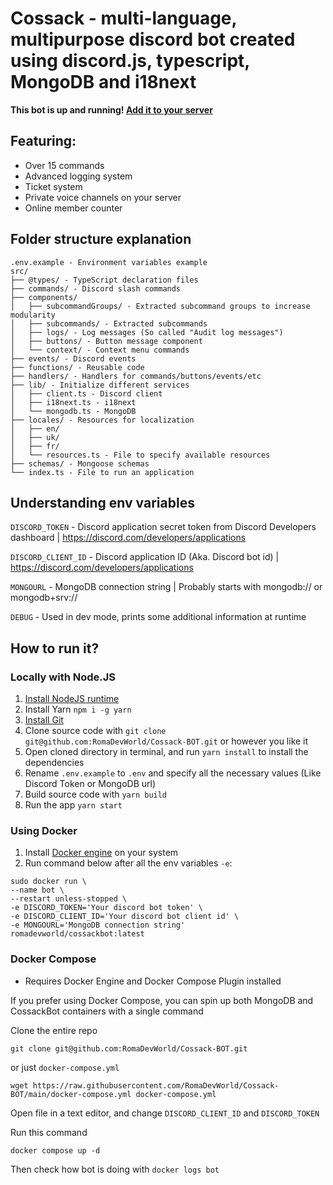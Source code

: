 # Cossack - multi-language, multipurpose discord bot created using discord.js, typescript, MongoDB and i18next

**This bot is up and running! [Add it to your server](https://discord.com/oauth2/authorize?client_id=797395030851059713&permissions=1495655312618&scope=bot%20applications.commands)**

## Featuring:

<ul>
  <li>Over 15 commands</li>
  <li>Advanced logging system</li>
  <li>Ticket system</li>
  <li>Private voice channels on your server</li>
  <li>Online member counter</li>
</ul>

## Folder structure explanation

```
.env.example - Environment variables example
src/
├── @types/ - TypeScript declaration files
├── commands/ - Discord slash commands
├── components/
│   ├── subcommandGroups/ - Extracted subcommand groups to increase modularity
│   ├── subcommands/ - Extracted subcommands
│   ├── logs/ - Log messages (So called "Audit log messages")
│   ├── buttons/ - Button message component
│   └── context/ - Context menu commands
├── events/ - Discord events
├── functions/ - Reusable code
├── handlers/ - Handlers for commands/buttons/events/etc
├── lib/ - Initialize different services
│   ├── client.ts - Discord client
│   ├── i18next.ts - i18next
│   └── mongodb.ts - MongoDB
├── locales/ - Resources for localization
│   ├── en/
│   ├── uk/
│   ├── fr/
│   └── resources.ts - File to specify available resources
├── schemas/ - Mongoose schemas
└── index.ts - File to run an application
```

## Understanding env variables

`DISCORD_TOKEN` - Discord application secret token from Discord Developers dashboard | https://discord.com/developers/applications

`DISCORD_CLIENT_ID` - Discord application ID (Aka. Discord bot id) | https://discord.com/developers/applications

`MONGOURL` - MongoDB connection string | Probably starts with mongodb:// or mongodb+srv://

`DEBUG` - Used in dev mode, prints some additional information at runtime

## How to run it?

### Locally with Node.JS

<ol>
  <li>
    <a href="https://nodejs.org/en">Install NodeJS runtime</a>
  </li>
  <li>
    <a>Install Yarn <code>npm i -g yarn</code></a>
  </li>
  <li>
    <a href="https://git-scm.com/">Install Git</a>
  </li>
  <li>
    Clone source code with <code>git clone git@github.com:RomaDevWorld/Cossack-BOT.git</code> or however you like it
  </li>
  <li>
    Open cloned directory in terminal, and run <code>yarn install</code> to install the dependencies 
  </li>
  <li>
    Rename <code>.env.example</code> to <code>.env</code> and specify all the necessary values (Like Discord Token or MongoDB url)
  </li>
  <li>
    Build source code with <code>yarn build</code>
  </li>
  <li>
    Run the app <code>yarn start</code>
  </li>
</ol>

### Using Docker

<ol>
  <li>Install <a href="https://docs.docker.com/engine/install/">Docker engine</a> on your system</li>
  <li>
    Run command below after  all the env variables <code>-e</code>:
  </li>
</ol>

```
sudo docker run \
--name bot \
--restart unless-stopped \
-e DISCORD_TOKEN='Your discord bot token' \
-e DISCORD_CLIENT_ID='Your discord bot client id' \
-e MONGOURL='MongoDB connection string'
romadevworld/cossackbot:latest
```

### Docker Compose

- Requires Docker Engine and Docker Compose Plugin installed

If you prefer using Docker Compose, you can spin up both MongoDB and CossackBot containers with a single command

Clone the entire repo

```
git clone git@github.com:RomaDevWorld/Cossack-BOT.git
```

or just `docker-compose.yml`

```
wget https://raw.githubusercontent.com/RomaDevWorld/Cossack-BOT/main/docker-compose.yml docker-compose.yml
```

Open file in a text editor, and change `DISCORD_CLIENT_ID` and `DISCORD_TOKEN`

Run this command

`docker compose up -d`

Then check how bot is doing with `docker logs bot`
